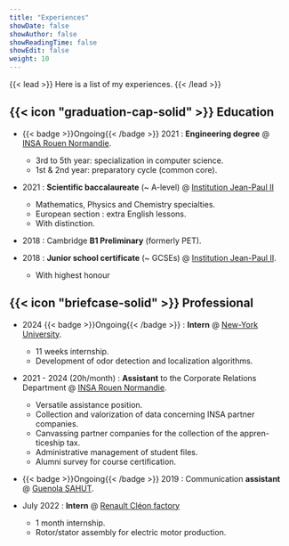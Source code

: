 ```yaml
---
title: "Experiences"
showDate: false
showAuthor: false
showReadingTime: false
showEdit: false
weight: 10
---
```


{{< lead >}}
Here is a list of my experiences.
{{< /lead >}}

## {{< icon "graduation-cap-solid" >}} Education

- {{< badge >}}Ongoing{{< /badge >}}
 2021 : **Engineering degree** @ [INSA Rouen Normandie](https://www.insa-rouen.fr).

  - 3rd to 5th year: specialization in computer science.
  - 1st & 2nd year: preparatory cycle (common core).
  
- 2021 : **Scientific baccalaureate** (~ A-level) @ [Institution Jean-Paul II](https://www.institutionjeanpaul2.fr/)
  - Mathematics, Physics and Chemistry specialties.
  - European section : extra English lessons.
  - With distinction.

- 2018 : Cambridge **B1 Preliminary** (formerly PET).

- 2018 : **Junior school certificate** (~ GCSEs) @ [Institution Jean-Paul II](https://www.institutionjeanpaul2.fr/).
  -  With highest honour

## {{< icon "briefcase-solid" >}} Professional

- 2024 {{< badge >}}Ongoing{{< /badge >}} : **Intern** @ [New-York University](https://www.nyu.edu/).
  - 11 weeks internship.
  - Development of odor detection and localization algorithms.

- 2021 - 2024 (20h/month) : **Assistant** to the Corporate Relations Department @ [INSA Rouen Normandie](https://www.insa-rouen.fr).
  - Versatile assistance position.
  - Collection and valorization of data concerning INSA partner
companies.
  - Canvassing partner companies for the collection of the appren-
ticeship tax.
  - Administrative management of student files.
  - Alumni survey for course certification.

- {{< badge >}}Ongoing{{< /badge >}} 2019 : Communication **assistant** @ [Guenola SAHUT](https://guenola-sahut.fr/).

- July 2022 : **Intern** @ [Renault Cléon factory](https://www.renaultgroup.com/groupe/implantations/usine-cleon/)
  - 1 month internship.
  - Rotor/stator assembly for electric motor production.